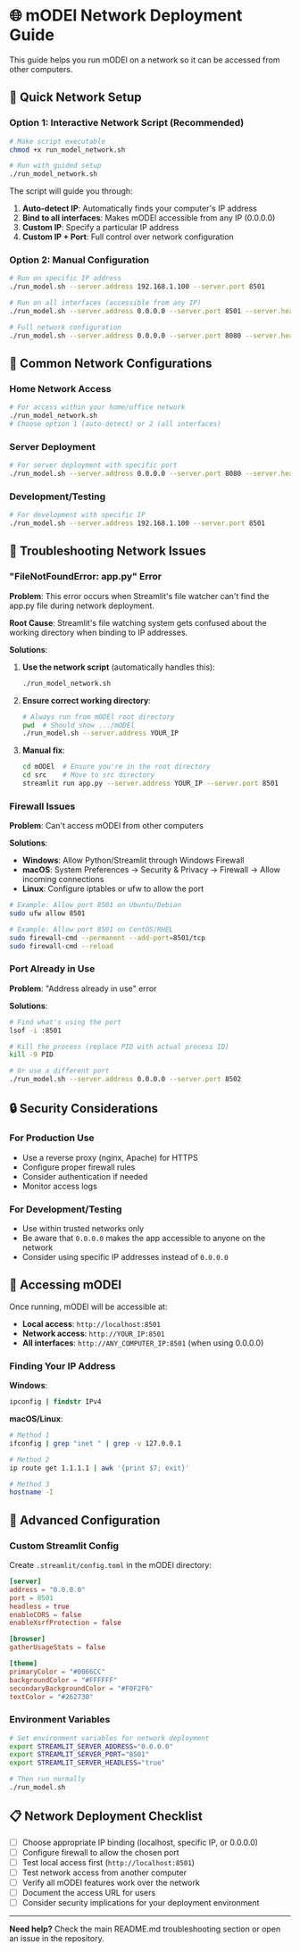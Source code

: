 # 🌐 mODEl Network Deployment Guide

This guide helps you run mODEl on a network so it can be accessed from other computers.

## 🚀 Quick Network Setup

### Option 1: Interactive Network Script (Recommended)
```bash
# Make script executable
chmod +x run_model_network.sh

# Run with guided setup
./run_model_network.sh
```

The script will guide you through:
1. **Auto-detect IP**: Automatically finds your computer's IP address
2. **Bind to all interfaces**: Makes mODEl accessible from any IP (0.0.0.0)
3. **Custom IP**: Specify a particular IP address
4. **Custom IP + Port**: Full control over network configuration

### Option 2: Manual Configuration
```bash
# Run on specific IP address
./run_model.sh --server.address 192.168.1.100 --server.port 8501

# Run on all interfaces (accessible from any IP)
./run_model.sh --server.address 0.0.0.0 --server.port 8501 --server.headless true

# Full network configuration
./run_model.sh --server.address 0.0.0.0 --server.port 8080 --server.headless true --server.enableCORS false
```

## 🔧 Common Network Configurations

### Home Network Access
```bash
# For access within your home/office network
./run_model_network.sh
# Choose option 1 (auto-detect) or 2 (all interfaces)
```

### Server Deployment
```bash
# For server deployment with specific port
./run_model.sh --server.address 0.0.0.0 --server.port 8080 --server.headless true --server.enableCORS false --server.enableXsrfProtection false
```

### Development/Testing
```bash
# For development with specific IP
./run_model.sh --server.address 192.168.1.100 --server.port 8501
```

## 🐛 Troubleshooting Network Issues

### "FileNotFoundError: app.py" Error

**Problem**: This error occurs when Streamlit's file watcher can't find the app.py file during network deployment.

**Root Cause**: Streamlit's file watching system gets confused about the working directory when binding to IP addresses.

**Solutions**:

1. **Use the network script** (automatically handles this):
   ```bash
   ./run_model_network.sh
   ```

2. **Ensure correct working directory**:
   ```bash
   # Always run from mODEl root directory
   pwd  # Should show .../mODEl
   ./run_model.sh --server.address YOUR_IP
   ```

3. **Manual fix**:
   ```bash
   cd mODEl  # Ensure you're in the root directory
   cd src    # Move to src directory
   streamlit run app.py --server.address YOUR_IP --server.port 8501
   ```

### Firewall Issues

**Problem**: Can't access mODEl from other computers

**Solutions**:
- **Windows**: Allow Python/Streamlit through Windows Firewall
- **macOS**: System Preferences → Security & Privacy → Firewall → Allow incoming connections
- **Linux**: Configure iptables or ufw to allow the port

```bash
# Example: Allow port 8501 on Ubuntu/Debian
sudo ufw allow 8501

# Example: Allow port 8501 on CentOS/RHEL
sudo firewall-cmd --permanent --add-port=8501/tcp
sudo firewall-cmd --reload
```

### Port Already in Use

**Problem**: "Address already in use" error

**Solutions**:
```bash
# Find what's using the port
lsof -i :8501

# Kill the process (replace PID with actual process ID)
kill -9 PID

# Or use a different port
./run_model.sh --server.address 0.0.0.0 --server.port 8502
```

## 🔒 Security Considerations

### For Production Use
- Use a reverse proxy (nginx, Apache) for HTTPS
- Configure proper firewall rules
- Consider authentication if needed
- Monitor access logs

### For Development/Testing
- Use within trusted networks only
- Be aware that `0.0.0.0` makes the app accessible to anyone on the network
- Consider using specific IP addresses instead of `0.0.0.0`

## 📱 Accessing mODEl

Once running, mODEl will be accessible at:
- **Local access**: `http://localhost:8501`
- **Network access**: `http://YOUR_IP:8501`
- **All interfaces**: `http://ANY_COMPUTER_IP:8501` (when using 0.0.0.0)

### Finding Your IP Address

**Windows**:
```cmd
ipconfig | findstr IPv4
```

**macOS/Linux**:
```bash
# Method 1
ifconfig | grep "inet " | grep -v 127.0.0.1

# Method 2
ip route get 1.1.1.1 | awk '{print $7; exit}'

# Method 3
hostname -I
```

## 🔧 Advanced Configuration

### Custom Streamlit Config
Create `.streamlit/config.toml` in the mODEl directory:
```toml
[server]
address = "0.0.0.0"
port = 8501
headless = true
enableCORS = false
enableXsrfProtection = false

[browser]
gatherUsageStats = false

[theme]
primaryColor = "#0066CC"
backgroundColor = "#FFFFFF"
secondaryBackgroundColor = "#F0F2F6"
textColor = "#262730"
```

### Environment Variables
```bash
# Set environment variables for network deployment
export STREAMLIT_SERVER_ADDRESS="0.0.0.0"
export STREAMLIT_SERVER_PORT="8501"
export STREAMLIT_SERVER_HEADLESS="true"

# Then run normally
./run_model.sh
```

## 📋 Network Deployment Checklist

- [ ] Choose appropriate IP binding (localhost, specific IP, or 0.0.0.0)
- [ ] Configure firewall to allow the chosen port
- [ ] Test local access first (`http://localhost:8501`)
- [ ] Test network access from another computer
- [ ] Verify all mODEl features work over the network
- [ ] Document the access URL for users
- [ ] Consider security implications for your deployment environment

---

**Need help?** Check the main README.md troubleshooting section or open an issue in the repository. 